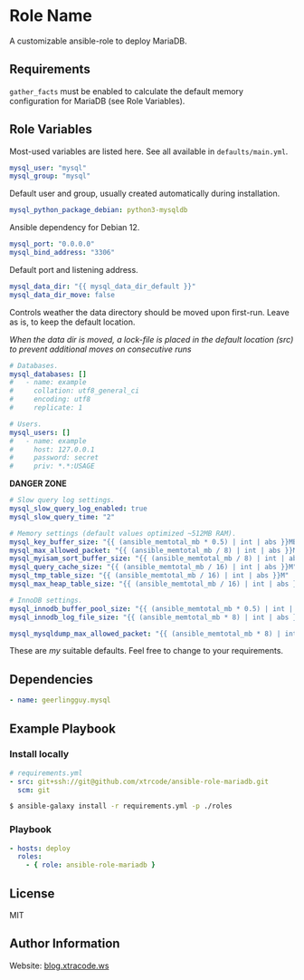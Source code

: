 Role Name
=========

A customizable ansible-role to deploy MariaDB.

Requirements
------------

`gather_facts` must be enabled to calculate the default memory configuration for MariaDB (see Role Variables).

Role Variables
--------------


Most-used variables are listed here. See all available in `defaults/main.yml`.
```yaml
mysql_user: "mysql"
mysql_group: "mysql"
```
Default user and group, usually created automatically during installation.

```yaml
mysql_python_package_debian: python3-mysqldb
```

Ansible dependency for Debian 12.

```yaml
mysql_port: "0.0.0.0"
mysql_bind_address: "3306"
```
Default port and listening address.


```yaml
mysql_data_dir: "{{ mysql_data_dir_default }}"
mysql_data_dir_move: false
```
Controls weather the data directory should be moved upon first-run. Leave as is, to keep the default location.

_When the data dir is moved, a lock-file is placed in the default location (src) to prevent additional moves on consecutive runs_


```yaml
# Databases.
mysql_databases: []
#   - name: example
#     collation: utf8_general_ci
#     encoding: utf8
#     replicate: 1

# Users.
mysql_users: []
#   - name: example
#     host: 127.0.0.1
#     password: secret
#     priv: *.*:USAGE
```


**DANGER ZONE**
```yaml
# Slow query log settings.
mysql_slow_query_log_enabled: true
mysql_slow_query_time: "2"

# Memory settings (default values optimized ~512MB RAM).
mysql_key_buffer_size: "{{ (ansible_memtotal_mb * 0.5) | int | abs }}MB"
mysql_max_allowed_packet: "{{ (ansible_memtotal_mb / 8) | int | abs }}M"
mysql_myisam_sort_buffer_size: "{{ (ansible_memtotal_mb / 8) | int | abs }}M"
mysql_query_cache_size: "{{ (ansible_memtotal_mb / 16) | int | abs }}M"
mysql_tmp_table_size: "{{ (ansible_memtotal_mb / 16) | int | abs }}M"
mysql_max_heap_table_size: "{{ (ansible_memtotal_mb / 16) | int | abs }}M"

# InnoDB settings.
mysql_innodb_buffer_pool_size: "{{ (ansible_memtotal_mb * 0.5) | int | abs }}MB"
mysql_innodb_log_file_size: "{{ (ansible_memtotal_mb * 8) | int | abs }}MB"

mysql_mysqldump_max_allowed_packet: "{{ (ansible_memtotal_mb * 8) | int | abs }}MB"
```

 These are _my_ suitable defaults. Feel free to change to your requirements.

Dependencies
------------

```yaml
- name: geerlingguy.mysql
```

Example Playbook
----------------


### Install locally
```yaml
# requirements.yml
- src: git+ssh://git@github.com/xtrcode/ansible-role-mariadb.git
  scm: git
```

```bash
$ ansible-galaxy install -r requirements.yml -p ./roles
```

### Playbook
```yaml
- hosts: deploy
  roles:
    - { role: ansible-role-mariadb }
```

License
-------

MIT 

Author Information
------------------

Website: [blog.xtracode.ws](https://blog.xtracode.ws)
